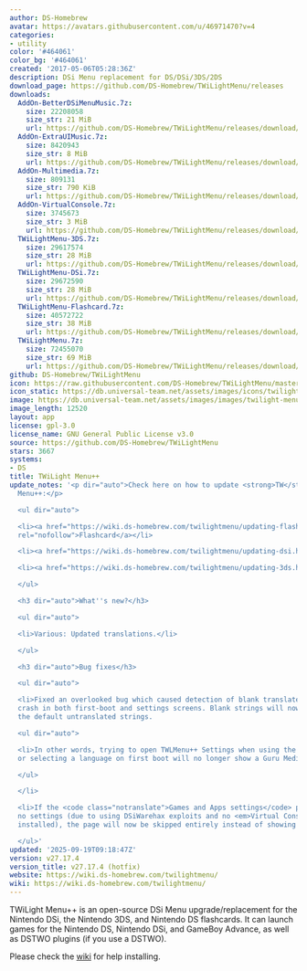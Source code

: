 ```yaml
---
author: DS-Homebrew
avatar: https://avatars.githubusercontent.com/u/46971470?v=4
categories:
- utility
color: '#464061'
color_bg: '#464061'
created: '2017-05-06T05:28:36Z'
description: DSi Menu replacement for DS/DSi/3DS/2DS
download_page: https://github.com/DS-Homebrew/TWiLightMenu/releases
downloads:
  AddOn-BetterDSiMenuMusic.7z:
    size: 22208058
    size_str: 21 MiB
    url: https://github.com/DS-Homebrew/TWiLightMenu/releases/download/v27.17.4/AddOn-BetterDSiMenuMusic.7z
  AddOn-ExtraUIMusic.7z:
    size: 8420943
    size_str: 8 MiB
    url: https://github.com/DS-Homebrew/TWiLightMenu/releases/download/v27.17.4/AddOn-ExtraUIMusic.7z
  AddOn-Multimedia.7z:
    size: 809131
    size_str: 790 KiB
    url: https://github.com/DS-Homebrew/TWiLightMenu/releases/download/v27.17.4/AddOn-Multimedia.7z
  AddOn-VirtualConsole.7z:
    size: 3745673
    size_str: 3 MiB
    url: https://github.com/DS-Homebrew/TWiLightMenu/releases/download/v27.17.4/AddOn-VirtualConsole.7z
  TWiLightMenu-3DS.7z:
    size: 29617574
    size_str: 28 MiB
    url: https://github.com/DS-Homebrew/TWiLightMenu/releases/download/v27.17.4/TWiLightMenu-3DS.7z
  TWiLightMenu-DSi.7z:
    size: 29672590
    size_str: 28 MiB
    url: https://github.com/DS-Homebrew/TWiLightMenu/releases/download/v27.17.4/TWiLightMenu-DSi.7z
  TWiLightMenu-Flashcard.7z:
    size: 40572722
    size_str: 38 MiB
    url: https://github.com/DS-Homebrew/TWiLightMenu/releases/download/v27.17.4/TWiLightMenu-Flashcard.7z
  TWiLightMenu.7z:
    size: 72455070
    size_str: 69 MiB
    url: https://github.com/DS-Homebrew/TWiLightMenu/releases/download/v27.17.4/TWiLightMenu.7z
github: DS-Homebrew/TWiLightMenu
icon: https://raw.githubusercontent.com/DS-Homebrew/TWiLightMenu/master/booter/Twilight%2B%2B-animated%20icon-fix.gif
icon_static: https://db.universal-team.net/assets/images/icons/twilight-menu.png
image: https://db.universal-team.net/assets/images/images/twilight-menu.png
image_length: 12520
layout: app
license: gpl-3.0
license_name: GNU General Public License v3.0
source: https://github.com/DS-Homebrew/TWiLightMenu
stars: 3667
systems:
- DS
title: TWiLight Menu++
update_notes: '<p dir="auto">Check here on how to update <strong>TW</strong>i<strong>L</strong>ight
  Menu++:</p>

  <ul dir="auto">

  <li><a href="https://wiki.ds-homebrew.com/twilightmenu/updating-flashcard.html"
  rel="nofollow">Flashcard</a></li>

  <li><a href="https://wiki.ds-homebrew.com/twilightmenu/updating-dsi.html" rel="nofollow">DSi</a></li>

  <li><a href="https://wiki.ds-homebrew.com/twilightmenu/updating-3ds.html" rel="nofollow">3DS</a></li>

  </ul>

  <h3 dir="auto">What''s new?</h3>

  <ul dir="auto">

  <li>Various: Updated translations.</li>

  </ul>

  <h3 dir="auto">Bug fixes</h3>

  <ul dir="auto">

  <li>Fixed an overlooked bug which caused detection of blank translated strings to
  crash in both first-boot and settings screens. Blank strings will now fallback to
  the default untranslated strings.

  <ul dir="auto">

  <li>In other words, trying to open TWLMenu++ Settings when using the French language
  or selecting a language on first boot will no longer show a Guru Meditation Error!</li>

  </ul>

  </li>

  <li>If the <code class="notranslate">Games and Apps settings</code> page contains
  no settings (due to using DSiWarehax exploits and no <em>Virtual Console</em> add-on
  installed), the page will now be skipped entirely instead of showing a blank page.</li>

  </ul>'
updated: '2025-09-19T09:18:47Z'
version: v27.17.4
version_title: v27.17.4 (hotfix)
website: https://wiki.ds-homebrew.com/twilightmenu/
wiki: https://wiki.ds-homebrew.com/twilightmenu/
---
```

TWiLight Menu++ is an open-source DSi Menu upgrade/replacement for the Nintendo DSi, the Nintendo 3DS, and Nintendo DS flashcards. It can launch games for the Nintendo DS, Nintendo DSi, and GameBoy Advance, as well as DSTWO plugins (if you use a DSTWO).

Please check the [wiki](https://wiki.ds-homebrew.com/twilightmenu/) for help installing.
